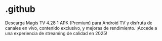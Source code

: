 # .github
Descarga Magis TV 4.28 1 APK (Premium) para Android TV y disfruta de canales en vivo, contenido exclusivo, y mejoras de rendimiento. ¡Accede a una experiencia de streaming de calidad en 2025!
